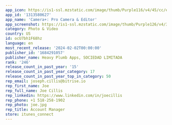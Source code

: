 ```yaml
---
app_icon: https://is1-ssl.mzstatic.com/image/thumb/Purple116/v4/45/cc/e2/45cce20a-1bda-dd0c-fc81-e3e99c2031ff/AppIcon-0-0-1x_U007emarketing-0-7-0-sRGB-85-220.png/1024x1024bb.png
app_id: '1313580627'
app_name: 'Camera+: Pro Camera & Editor'
app_screenshot: https://is1-ssl.mzstatic.com/image/thumb/Purple126/v4/3c/91/81/3c918178-5251-a57e-64d0-fcdb8843b360/59efdae1-af7d-438d-9934-3f03a7ffac39_230714_Camera_U002b_Screenshots_iphone6_U002c5_8.jpg/1242x2688bb.png
category: Photo & Video
country: US
id: ocU7bh1F68hz
language: en
most_recent_release: '2024-02-02T00:00:00'
publisher_id: '1684291057'
publisher_name: Heavy Plumb Apps, SOCIEDAD LIMITADA
rank: '246'
release_count_in_past_year: '15'
release_count_in_past_year_category: 17
release_count_in_past_year_top_in_category: 50
rep_email: joseph.cillis@bitrise.io
rep_first_name: Joe
rep_full_name: Joe Cillis
rep_linkedin: https://www.linkedin.com/in/joecillis
rep_phone: +1 518-258-1902
rep_photo: joe.jpg
rep_title: Account Manager
store: itunes_connect
---
```

